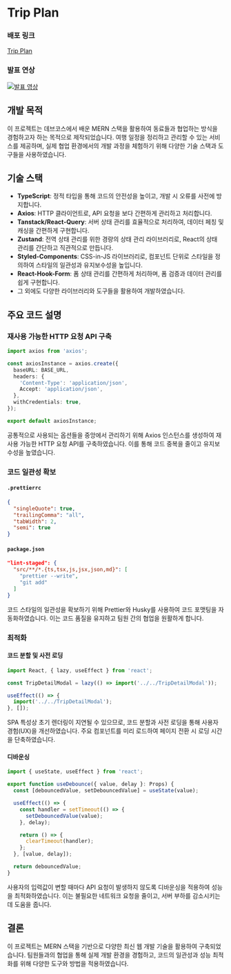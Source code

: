 # Trip Plan

### 배포 링크
[Trip Plan](https://prgrms-web-full-cycle-2nd-mini-project.github.io/front)

### 발표 연상
[![발표 영상](https://img.youtube.com/vi/C2cifnroLCo/maxresdefault.jpg)](https://www.youtube.com/watch?v=C2cifnroLCo)


## 개발 목적
이 프로젝트는 데브코스에서 배운 MERN 스택을 활용하여 동료들과 협업하는 방식을 경험하고자 하는 목적으로 제작되었습니다. 여행 일정을 정리하고 관리할 수 있는 서비스를 제공하며, 실제 협업 환경에서의 개발 과정을 체험하기 위해 다양한 기술 스택과 도구들을 사용하였습니다.

## 기술 스택
- **TypeScript**: 정적 타입을 통해 코드의 안전성을 높이고, 개발 시 오류를 사전에 방지합니다.
- **Axios**: HTTP 클라이언트로, API 요청을 보다 간편하게 관리하고 처리합니다.
- **Tanstack/React-Query**: 서버 상태 관리를 효율적으로 처리하여, 데이터 페칭 및 캐싱을 간편하게 구현합니다.
- **Zustand**: 전역 상태 관리를 위한 경량의 상태 관리 라이브러리로, React의 상태 관리를 간단하고 직관적으로 만듭니다.
- **Styled-Components**: CSS-in-JS 라이브러리로, 컴포넌트 단위로 스타일을 정의하여 스타일의 일관성과 유지보수성을 높입니다.
- **React-Hook-Form**: 폼 상태 관리를 간편하게 처리하며, 폼 검증과 데이터 관리를 쉽게 구현합니다.
- 그 외에도 다양한 라이브러리와 도구들을 활용하여 개발하였습니다.

## 주요 코드 설명

### 재사용 가능한 HTTP 요청 API 구축

```typescript
import axios from 'axios';

const axiosInstance = axios.create({
  baseURL: BASE_URL,
  headers: {
    'Content-Type': 'application/json',
    Accept: 'application/json',
  },
  withCredentials: true,
});

export default axiosInstance;
```

공통적으로 사용되는 옵션들을 중앙에서 관리하기 위해 Axios 인스턴스를 생성하여 재사용 가능한 HTTP 요청 API를 구축하였습니다. 이를 통해 코드 중복을 줄이고 유지보수성을 높였습니다.

### 코드 일관성 확보

#### `.prettierrc`
```json
{
  "singleQuote": true,
  "trailingComma": "all",
  "tabWidth": 2,
  "semi": true
}
```

#### `package.json`
```json
"lint-staged": {
  "src/**/*.{ts,tsx,js,jsx,json,md}": [
    "prettier --write",
    "git add"
  ]
}
```

코드 스타일의 일관성을 확보하기 위해 Prettier와 Husky를 사용하여 코드 포맷팅을 자동화하였습니다. 이는 코드 품질을 유지하고 팀원 간의 협업을 원활하게 합니다.

### 최적화

#### 코드 분할 및 사전 로딩

```typescript
import React, { lazy, useEffect } from 'react';

const TripDetailModal = lazy(() => import('../../TripDetailModal'));

useEffect(() => {
  import('../../TripDetailModal');
}, []);
```

SPA 특성상 초기 렌더링이 지연될 수 있으므로, 코드 분할과 사전 로딩을 통해 사용자 경험(UX)을 개선하였습니다. 주요 컴포넌트를 미리 로드하여 페이지 전환 시 로딩 시간을 단축하였습니다.

#### 디바운싱

```typescript
import { useState, useEffect } from 'react';

export function useDebounce({ value, delay }: Props) {
  const [debouncedValue, setDebouncedValue] = useState(value);

  useEffect(() => {
    const handler = setTimeout(() => {
      setDebouncedValue(value);
    }, delay);

    return () => {
      clearTimeout(handler);
    };
  }, [value, delay]);

  return debouncedValue;
}
```

사용자의 입력값이 변할 때마다 API 요청이 발생하지 않도록 디바운싱을 적용하여 성능을 최적화하였습니다. 이는 불필요한 네트워크 요청을 줄이고, 서버 부하를 감소시키는 데 도움을 줍니다.

## 결론

이 프로젝트는 MERN 스택을 기반으로 다양한 최신 웹 개발 기술을 활용하여 구축되었습니다. 팀원들과의 협업을 통해 실제 개발 환경을 경험하고, 코드의 일관성과 성능 최적화를 위해 다양한 도구와 방법을 적용하였습니다.
